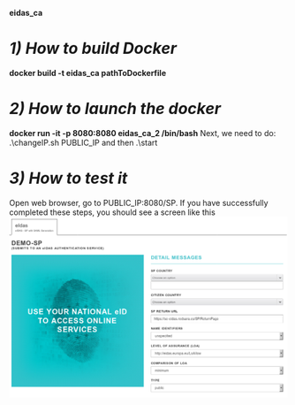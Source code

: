 **eidas_ca**

*1) How to build Docker*
=========================
__docker build -t eidas_ca pathToDockerfile__

*2) How to launch the  docker*
=========================
__docker run -it -p 8080:8080 eidas_ca_2 /bin/bash__
Next, we need to do: 
.\changeIP.sh PUBLIC_IP and then .\start

*3) How to test it*
=========================
Open web browser, go to PUBLIC_IP:8080/SP. If you have successfully completed these steps, you should see a screen like this
 ![eIDAS SP Home Page](https://raw.githubusercontent.com/MarioSkill/eidas_ca/master/eidas.png)
